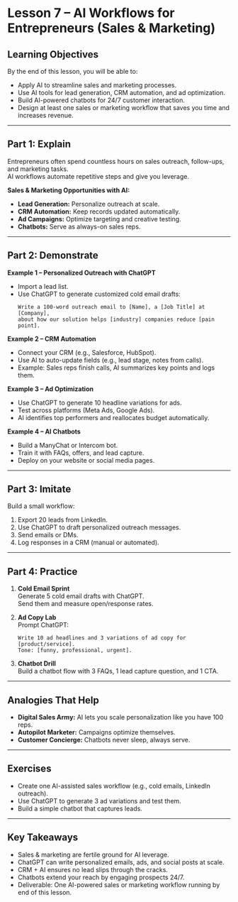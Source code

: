 # Lesson 7 – AI Workflows for Entrepreneurs (Sales & Marketing)

## Learning Objectives
By the end of this lesson, you will be able to:
- Apply AI to streamline sales and marketing processes.  
- Use AI tools for lead generation, CRM automation, and ad optimization.  
- Build AI-powered chatbots for 24/7 customer interaction.  
- Design at least one sales or marketing workflow that saves you time and increases revenue.

---

## Part 1: Explain

Entrepreneurs often spend countless hours on sales outreach, follow-ups, and marketing tasks.  
AI workflows automate repetitive steps and give you leverage.  

**Sales & Marketing Opportunities with AI:**  
- **Lead Generation:** Personalize outreach at scale.  
- **CRM Automation:** Keep records updated automatically.  
- **Ad Campaigns:** Optimize targeting and creative testing.  
- **Chatbots:** Serve as always-on sales reps.  

---

## Part 2: Demonstrate

**Example 1 – Personalized Outreach with ChatGPT**  
- Import a lead list.  
- Use ChatGPT to generate customized cold email drafts:  
  ```
  Write a 100-word outreach email to [Name], a [Job Title] at [Company],  
  about how our solution helps [industry] companies reduce [pain point].  
  ```

**Example 2 – CRM Automation**  
- Connect your CRM (e.g., Salesforce, HubSpot).  
- Use AI to auto-update fields (e.g., lead stage, notes from calls).  
- Example: Sales reps finish calls, AI summarizes key points and logs them.  

**Example 3 – Ad Optimization**  
- Use ChatGPT to generate 10 headline variations for ads.  
- Test across platforms (Meta Ads, Google Ads).  
- AI identifies top performers and reallocates budget automatically.  

**Example 4 – AI Chatbots**  
- Build a ManyChat or Intercom bot.  
- Train it with FAQs, offers, and lead capture.  
- Deploy on your website or social media pages.  

---

## Part 3: Imitate

Build a small workflow:  
1. Export 20 leads from LinkedIn.  
2. Use ChatGPT to draft personalized outreach messages.  
3. Send emails or DMs.  
4. Log responses in a CRM (manual or automated).  

---

## Part 4: Practice

1. **Cold Email Sprint**  
   Generate 5 cold email drafts with ChatGPT.  
   Send them and measure open/response rates.  

2. **Ad Copy Lab**  
   Prompt ChatGPT:  
   ```
   Write 10 ad headlines and 3 variations of ad copy for [product/service].  
   Tone: [funny, professional, urgent].  
   ```

3. **Chatbot Drill**  
   Build a chatbot flow with 3 FAQs, 1 lead capture question, and 1 CTA.  

---

## Analogies That Help

- **Digital Sales Army:** AI lets you scale personalization like you have 100 reps.  
- **Autopilot Marketer:** Campaigns optimize themselves.  
- **Customer Concierge:** Chatbots never sleep, always serve.  

---

## Exercises

- Create one AI-assisted sales workflow (e.g., cold emails, LinkedIn outreach).  
- Use ChatGPT to generate 3 ad variations and test them.  
- Build a simple chatbot that captures leads.  

---

## Key Takeaways

- Sales & marketing are fertile ground for AI leverage.  
- ChatGPT can write personalized emails, ads, and social posts at scale.  
- CRM + AI ensures no lead slips through the cracks.  
- Chatbots extend your reach by engaging prospects 24/7.  
- Deliverable: One AI-powered sales or marketing workflow running by end of this lesson.
